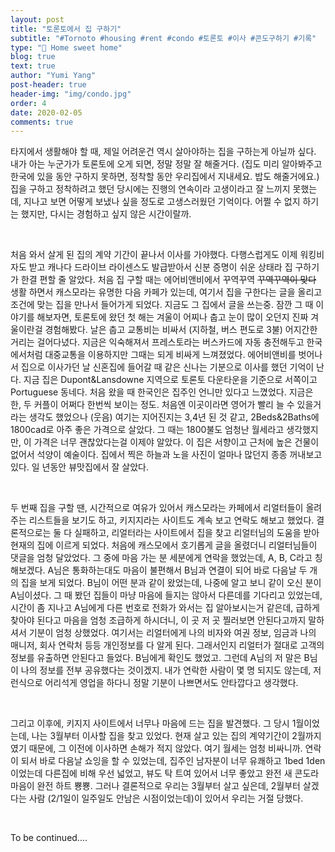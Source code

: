 ```yaml
---
layout: post
title: "토론토에서 집 구하기"
subtitle: "#Tornoto #housing #rent #condo #토론토 #이사 #콘도구하기 #기록"
type: "🏡 Home sweet home"
blog: true
text: true
author: "Yumi Yang"
post-header: true
header-img: "img/condo.jpg"
order: 4
date: 2020-02-05
comments: true
---
```


타지에서 생활해야 할 때, 제일 어려운건 역시 살아야하는 집을 구하는게 아닐까 싶다. 내가 아는 누군가가 토론토에 오게 되면, 정말 정말 잘 해줄거다. (집도 미리 알아봐주고 한국에 있을 동안 구하지 못하면, 정착할 동안 우리집에서 지내세요. 밥도 해줄거에요.) 집을 구하고 정착하려고 했던 당시에는 진행의 연속이라 고생이라고 잘 느끼지 못했는데, 지나고 보면 어떻게 보냈나 싶을 정도로 고생스러웠던 기억이다. 어쩔 수 없지 하기는 했지만, 다시는 경험하고 싶지 않은 시간이랄까.

<br/>

처음 와서 살게 된 집의 계약 기간이 끝나서 이사를 가야했다. 다행스럽게도 이제 워킹비자도 받고 캐나다 드라이브 라이센스도 발급받아서 신분 증명이 쉬운 상태라 집 구하기가 한결 편할 줄 알았다. 처음 집 구할 때는 에어비앤비에서 꾸역꾸역 ~~꾸역꾸역이 맞다~~ 생활 하면서 캐스모라는 유명한 다음 카페가 있는데, 여기서 집을 구한다는 글을 올리고 조건에 맞는 집을 만나서 들어가게 되었다. 지금도 그 집에서 글을 쓰는중. 잠깐 그 때 이야기를 해보자면, 토론토에 왔던 첫 해는 겨울이 어찌나 춥고 눈이 많이 오던지 진짜 겨울이란걸 경험해봤다. 날은 춥고 교통비는 비싸서 (지하철, 버스 편도로 3불) 어지간한 거리는 걸어다녔다. 지금은 익숙해져서 프레스토라는 버스카드에 자동 충전해두고 한국에서처럼 대중교통을 이용하지만 그때는 되게 비싸게 느껴졌었다. 에어비앤비를 벗어나서 집으로 이사가던 날 신혼집에 들어갈 때 같은 신나는 기분으로 이사를 했던 기억이 난다. 지금 집은 Dupont&Lansdowne 지역으로 토론토 다운타운을 기준으로 서쪽이고 Portuguese 동네다. 처음 왔을 때 한국인은 집주인 언니만 있다고 느꼈었다. 지금은 한, 두 커플이 어쩌다 한번씩 보이는 정도. 처음엔 이곳이라면 영어가 빨리 늘 수 있을거라는 생각도 했었으나 (웃음) 여기는 지어진지는 3,4년 된 것 같고, 2Beds&2Baths에 1800cad로 아주 좋은 가격으로 살았다. 그 때는 1800불도 엄청난 월세라고 생각했지만, 이 가격은 너무 괜찮았다는걸 이제야 알았다. 이 집은 서향이고 근처에 높은 건물이 없어서 석양이 예술이다. 집에서 찍은 하늘과 노을 사진이 얼마나 많던지 종종 꺼내보고 있다. 일 년동안 뷰맛집에서 잘 살았다.

<br/>

두 번째 집을 구할 땐, 시간적으로 여유가 있어서 캐스모라는 카페에서 리얼터들이 올려주는 리스트들을 보기도 하고, 키지지라는 사이트도 계속 보고 연락도 해보고 했었다. 결론적으로는 둘 다 실패하고, 리얼터라는 사이트에서 집을 찾고 리얼터님의 도움을 받아 현재의 집에 이르게 되었다. 처음에 캐스모에서 호기롭게 글을 올렸더니 리얼터님들이 댓글을 엄청 달았었다. 그 중에 마음 가는 분 세분에게 연락을 했었는데, A, B, C라고 칭해보겠다. A님은 통화하는대도 마음이 불편해서 B님과 연결이 되어 바로 다음날 두 개의 집을 보게 되었다. B님이 어떤 분과 같이 왔었는데, 나중에 알고 보니 같이 오신 분이 A님이셨다. 그 때 봤던 집들이 마냥 마음에 들지는 않아서 다른데를 기다리고 있었는데, 시간이 좀 지나고 A님에게 다른 번호로 전화가 와서는 집 알아보시는거 같은데, 급하게 찾아야 된다고 마음을 엄청 조급하게 하시더니, 이 곳 저 곳 찔러보면 안된다고까지 말하셔서 기분이 엄청 상했었다. 여기서는 리얼터에게 나의 비자와 여권 정보, 임금과 나의 매니저, 회사 연락처 등등 개인정보를 다 알게 된다. 그래서인지 리얼터가 절대로 고객의 정보를 유출하면 안된다고 들었다. B님에게 확인도 했었고. 그런데 A님의 저 말은 B님이 나의 정보를 전부 공유했다는 것이겠지. 내가 연락한 사람이 몇 명 되지도 않는데, 저런식으로 어리석게 영업을 하다니 정말 기분이 나쁘면서도 안타깝다고 생각했다.

<br/>

그리고 이후에, 키지지 사이트에서 너무나 마음에 드는 집을 발견했다. 그 당시 1월이었는데, 나는 3월부터 이사할 집을 찾고 있었다. 현재 살고 있는 집의 계약기간이 2월까지였기 때문에, 그 이전에 이사하면 손해가 적지 않았다. 여기 월세는 엄청 비싸니까. 연락이 되서 바로 다음날 쇼잉을 할 수 있었는데, 집주인 남자분이 너무 유쾌하고 1bed 1den 이었는데 다른집에 비해 우선 넓었고, 뷰도 탁 트여 있어서 너무 좋았고 완전 새 콘도라 마음이 완전 하트 뿅뿅. 그러나 결론적으로 우리는 3월부터 살고 싶은데, 2월부터 살겠다는 사람 (2/1일이 일주일도 안남은 시점이었는데)이 있어서 우리는 거절 당했다.

<br/>

To be continued....
